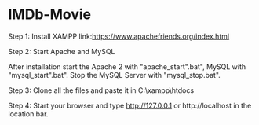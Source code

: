 # IMDb-Movie
Step 1:
Install XAMPP link:https://www.apachefriends.org/index.html

Step 2: Start Apache and MySQL

After installation start the Apache 2 with "apache_start".bat", MySQL with "mysql_start".bat". Stop the MySQL Server with "mysql_stop.bat". 

Step 3:
Clone all the files and paste it in C:\xampp\htdocs

Step 4:
Start your browser and type http://127.0.0.1 or http://localhost in the location bar.
